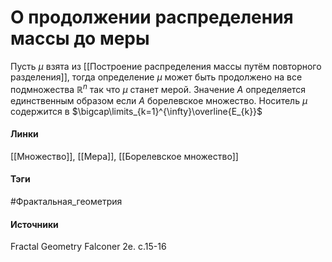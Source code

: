 # О продолжении распределения массы до меры
Пусть $\mu$ взята из [[Построение распределения массы путём повторного разделения]], тогда определение $\mu$ может быть продолжено на все подмножества $\mathbb{R}^{n}$ так что $\mu$ станет мерой. Значение $A$ определяется единственным образом если $A$ борелевское множество. Носитель $\mu$ содержится в $\bigcap\limits_{k=1}^{\infty}\overline{E_{k}}$

#### Линки
 [[Множество]],
 [[Мера]],
 [[Борелевское множество]]
#### Тэги
 #Фрактальная_геометрия 
#### Источники
Fractal Geometry Falconer 2e. c.15-16